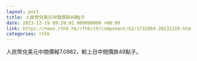 ```yaml
---
layout: post
title: 人民幣兌美元中間價跌49點子
date: 2023-12-19 09:20:01.000000000 +08:00
link: https://news.rthk.hk/rthk/ch/component/k2/1732884-20231219.htm
categories: rthk
---
```


人民幣兌美元中間價報7.0982，較上日中間價跌49點子。
